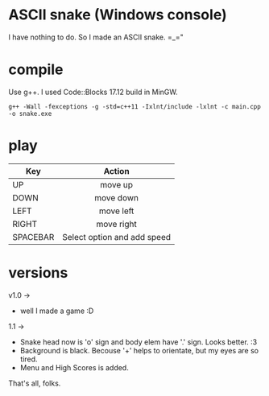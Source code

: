 # ASCII snake (Windows console)

I have nothing to do. So I made an ASCII snake. =_="

# compile

Use g++. I used Code::Blocks 17.12 build in MinGW.

`g++ -Wall -fexceptions -g -std=c++11 -Ixlnt/include -lxlnt -c main.cpp -o snake.exe`

# play

| Key         | Action                          | 
|------------ |:-------------------------------:| 
| UP          | move up                         |
| DOWN        | move down                       |
| LEFT        | move left                       |
| RIGHT       | move right                      |
| SPACEBAR    | Select option and add speed     |

# versions
v1.0 -> 
* well I made a game :D

1.1 -> 
* Snake head now is 'o' sign and body elem have '.' sign. Looks better. :3
* Background is black. Becouse '+' helps to orientate, but my eyes are so tired.
* Menu and High Scores is added.

That's all, folks.
